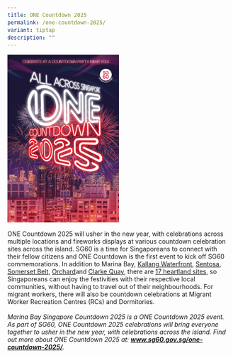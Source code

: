 ```yaml
---
title: ONE Countdown 2025
permalink: /one-countdown-2025/
variant: tiptap
description: ""
---
```

<p></p>
<p></p>
<div class="isomer-image-wrapper">
<img style="width: 50%;" height="auto" width="100%" alt="One Countdown 2025 poster" src="/images/v5_countdown_2025_P_min.jpg">
</div>
<p>ONE Countdown 2025 will usher in the new year, with celebrations across
multiple locations and fireworks displays at various countdown celebration
sites across the island. SG60 is a time for Singaporeans to connect with
their fellow citizens and ONE Countdown is the first event to kick off
SG60 commemorations. In addition to Marina Bay, <a href="https://www.sportshub.com.sg/events/lets-celebrate-2025" rel="noopener nofollow" target="_blank">Kallang Waterfront</a>,
<a href="https://www.sentosa.com.sg/countdown" rel="noopener nofollow" target="_blank">Sentosa</a>, <a href="https://www.scape.sg/event/somerset-belt-countdown/" rel="noopener nofollow" target="_blank">Somerset Belt</a>,
<a href="https://christmas.orchardroad.org/" rel="noopener nofollow" target="_blank">Orchard</a>and <a href="https://www.instagram.com/clarkequaysg/" rel="noopener nofollow" target="_blank">Clarke Quay</a>,
there are <a href="https://www.pa.gov.sg/one-countdown-2025-heartland-locations/" rel="noopener nofollow" target="_blank">17 heartland sites</a>,
so Singaporeans can enjoy the festivities with their respective local communities,
without having to travel out of their neighbourhoods. For migrant workers,
there will also be countdown celebrations at Migrant Worker Recreation
Centres (RCs) and Dormitories.
<br>
<br><em>Marina Bay Singapore Countdown 2025 is a ONE Countdown 2025 event. As part of SG60, ONE Countdown 2025 celebrations will bring everyone together to usher in the new year, with celebrations across the island. Find out more about ONE Countdown 2025 at: </em><strong><em><a href="https://www.sg60.gov.sg/one-countdown-2025/" rel="noopener noreferrer nofollow" target="_blank">www.sg60.gov.sg/one-countdown-2025/</a></em></strong><em>.</em>
</p>